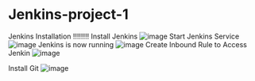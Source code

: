 # Jenkins-project-1
Jenkins Installation !!!!!!!!
Install Jenkins
![image](https://user-images.githubusercontent.com/86614477/172049659-2bef61d8-e5ec-4c71-8a64-ace3fea91a3e.png)
Start Jenkins Service
![image](https://user-images.githubusercontent.com/86614477/172049687-05c3350a-1977-4589-a949-a4a0841f7e7c.png)
Jenkins is now running 
![image](https://user-images.githubusercontent.com/86614477/172049717-5657c04f-b443-4a93-80a1-9abd45b129ad.png)
Create Inbound Rule to Access Jenkin
![image](https://user-images.githubusercontent.com/86614477/172049771-c4adeef1-6da7-46c2-9e53-f543230bc2e8.png)

Install Git 
![image](https://user-images.githubusercontent.com/86614477/172049624-ddcf5420-20d6-4c62-9357-53af5e9daa70.png)
